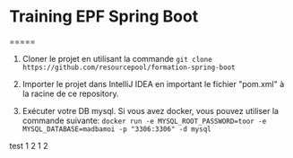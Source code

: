 ﻿# Training EPF Spring Boot
=====

1. Cloner le projet en utilisant la commande `git clone https://github.com/resourcepool/formation-spring-boot`

2. Importer le projet dans IntelliJ IDEA en important le fichier "pom.xml" à la racine de ce repository.

3. Exécuter votre DB mysql. Si vous avez docker, vous pouvez utiliser la commande suivante: `docker run -e MYSQL_ROOT_PASSWORD=toor -e MYSQL_DATABASE=madbamoi -p "3306:3306" -d mysql`


test 1 2 1 2